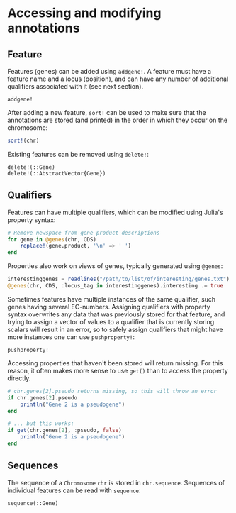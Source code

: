 # Accessing and modifying annotations

## Feature
Features (genes) can be added using `addgene!`. A feature must have a feature name and a locus (position), and can have any number of additional qualifiers associated with it (see next section).
```@docs
addgene!
```

After adding a new feature, `sort!` can be used to make sure that the annotations are stored (and printed) in the order in which they occur on the chromosome:
```julia
sort!(chr)
```

Existing features can be removed using `delete!`:
```@docs
delete!(::Gene)
delete!(::AbstractVector{Gene})
```

## Qualifiers
Features can have multiple qualifiers, which can be modified using Julia's property syntax:
```julia
# Remove newspace from gene product descriptions
for gene in @genes(chr, CDS)
    replace!(gene.product, '\n' => ' ')
end
```

Properties also work on views of genes, typically generated using `@genes`:
```julia
interestinggenes = readlines("/path/to/list/of/interesting/genes.txt")
@genes(chr, CDS, :locus_tag in interestinggenes).interesting .= true
```

Sometimes features have multiple instances of the same qualifier, such genes having several EC-numbers. Assigning qualifiers with property syntax overwrites any data that was previously stored for that feature, and trying to assign a vector of values to a qualifier that is currently storing scalars will result in an error, so to safely assign qualifiers that might have more instances one can use `pushproperty!`:
```@docs
pushproperty!
```

Accessing properties that haven't been stored will return missing. For this reason, it often makes more sense to use `get()` than to access the property directly.
```julia
# chr.genes[2].pseudo returns missing, so this will throw an error
if chr.genes[2].pseudo
    println("Gene 2 is a pseudogene")
end

# ... but this works:
if get(chr.genes[2], :pseudo, false)
    println("Gene 2 is a pseudogene")
end
```

## Sequences
The sequence of a `Chromosome` `chr` is stored in `chr.sequence`. Sequences of individual features can be read with `sequence`:
```@docs
sequence(::Gene)
```
